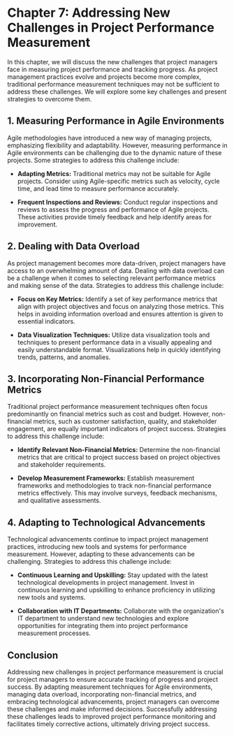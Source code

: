 Chapter 7: Addressing New Challenges in Project Performance Measurement
=======================================================================

In this chapter, we will discuss the new challenges that project managers face in measuring project performance and tracking progress. As project management practices evolve and projects become more complex, traditional performance measurement techniques may not be sufficient to address these challenges. We will explore some key challenges and present strategies to overcome them.

**1. Measuring Performance in Agile Environments**
--------------------------------------------------

Agile methodologies have introduced a new way of managing projects, emphasizing flexibility and adaptability. However, measuring performance in Agile environments can be challenging due to the dynamic nature of these projects. Some strategies to address this challenge include:

* **Adapting Metrics:** Traditional metrics may not be suitable for Agile projects. Consider using Agile-specific metrics such as velocity, cycle time, and lead time to measure performance accurately.

* **Frequent Inspections and Reviews:** Conduct regular inspections and reviews to assess the progress and performance of Agile projects. These activities provide timely feedback and help identify areas for improvement.

**2. Dealing with Data Overload**
---------------------------------

As project management becomes more data-driven, project managers have access to an overwhelming amount of data. Dealing with data overload can be a challenge when it comes to selecting relevant performance metrics and making sense of the data. Strategies to address this challenge include:

* **Focus on Key Metrics:** Identify a set of key performance metrics that align with project objectives and focus on analyzing those metrics. This helps in avoiding information overload and ensures attention is given to essential indicators.

* **Data Visualization Techniques:** Utilize data visualization tools and techniques to present performance data in a visually appealing and easily understandable format. Visualizations help in quickly identifying trends, patterns, and anomalies.

**3. Incorporating Non-Financial Performance Metrics**
------------------------------------------------------

Traditional project performance measurement techniques often focus predominantly on financial metrics such as cost and budget. However, non-financial metrics, such as customer satisfaction, quality, and stakeholder engagement, are equally important indicators of project success. Strategies to address this challenge include:

* **Identify Relevant Non-Financial Metrics:** Determine the non-financial metrics that are critical to project success based on project objectives and stakeholder requirements.

* **Develop Measurement Frameworks:** Establish measurement frameworks and methodologies to track non-financial performance metrics effectively. This may involve surveys, feedback mechanisms, and qualitative assessments.

**4. Adapting to Technological Advancements**
---------------------------------------------

Technological advancements continue to impact project management practices, introducing new tools and systems for performance measurement. However, adapting to these advancements can be challenging. Strategies to address this challenge include:

* **Continuous Learning and Upskilling:** Stay updated with the latest technological developments in project management. Invest in continuous learning and upskilling to enhance proficiency in utilizing new tools and systems.

* **Collaboration with IT Departments:** Collaborate with the organization's IT department to understand new technologies and explore opportunities for integrating them into project performance measurement processes.

**Conclusion**
--------------

Addressing new challenges in project performance measurement is crucial for project managers to ensure accurate tracking of progress and project success. By adapting measurement techniques for Agile environments, managing data overload, incorporating non-financial metrics, and embracing technological advancements, project managers can overcome these challenges and make informed decisions. Successfully addressing these challenges leads to improved project performance monitoring and facilitates timely corrective actions, ultimately driving project success.
